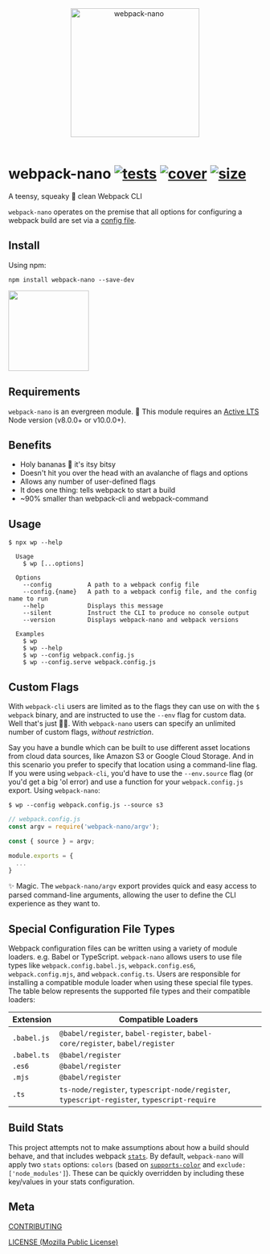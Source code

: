 [tests]: 	https://img.shields.io/circleci/project/github/shellscape/webpack-nano.svg
[tests-url]: https://circleci.com/gh/shellscape/webpack-nano

[cover]: https://codecov.io/gh/shellscape/webpack-nano/branch/master/graph/badge.svg
[cover-url]: https://codecov.io/gh/shellscape/webpack-nano

[size]: https://packagephobia.now.sh/badge?p=webpack-nano
[size-url]: https://packagephobia.now.sh/result?p=webpack-nano

<div align="center">
	<img width="256" src="https://raw.githubusercontent.com/shellscape/webpack-nano/master/assets/nano.svg?sanitize=true" alt="webpack-nano"><br/><br/>
</div>

# webpack-nano [![tests][tests]][tests-url] [![cover][cover]][cover-url] [![size][size]][size-url]

A teensy, squeaky 🐤 clean Webpack CLI

`webpack-nano` operates on the premise that all options for configuring a webpack build are set via a [config file](https://webpack.js.org/configuration/).

## Install

Using npm:

```console
npm install webpack-nano --save-dev
```

<a href="https://www.patreon.com/shellscape">
  <img src="https://c5.patreon.com/external/logo/become_a_patron_button@2x.png" width="160">
</a>

## Requirements

`webpack-nano` is an evergreen module. 🌲 This module requires an [Active LTS](https://github.com/nodejs/Release) Node version (v8.0.0+ or v10.0.0+).

## Benefits

- Holy bananas 🍌 it's itsy bitsy
- Doesn't hit you over the head with an avalanche of flags and options
- Allows any number of user-defined flags
- It does one thing: tells webpack to start a build
- ~90% smaller than webpack-cli and webpack-command

## Usage

```console
$ npx wp --help

  Usage
    $ wp [...options]

  Options
    --config          A path to a webpack config file
    --config.{name}   A path to a webpack config file, and the config name to run
    --help            Displays this message
    --silent          Instruct the CLI to produce no console output
    --version         Displays webpack-nano and webpack versions

  Examples
    $ wp
    $ wp --help
    $ wp --config webpack.config.js
    $ wp --config.serve webpack.config.js
```

## Custom Flags

With `webpack-cli` users are limited as to the flags they can use on with the `$ webpack` binary, and are instructed to use the `--env` flag for custom data. Well that's just 🍌🍌. With `webpack-nano` users can specify an unlimited number of custom flags, _without restriction_.

Say you have a bundle which can be built to use different asset locations from cloud data sources, like Amazon S3 or Google Cloud Storage. And in this scenario you prefer to specify that location using a command-line flag. If you were using `webpack-cli`, you'd have to use the `--env.source` flag (or you'd get a big 'ol error) and use a function for your `webpack.config.js` export. Using `webpack-nano`:

```console
$ wp --config webpack.config.js --source s3
```

```js
// webpack.config.js
const argv = require('webpack-nano/argv');

const { source } = argv;

module.exports = {
  ...
}
```

✨ Magic. The `webpack-nano/argv` export provides quick and easy access to parsed command-line arguments, allowing the user to define the CLI experience as they want to.

## Special Configuration File Types

Webpack configuration files can be written using a variety of module loaders. e.g. Babel or TypeScript. `webpack-nano` allows users to use file types like `webpack.config.babel.js`, `webpack.config.es6`, `webpack.config.mjs`, and `webpack.config.ts`. Users are responsible for installing a compatible module loader when using these special file types. The table below represents the supported file types and their compatible loaders:

| Extension   | Compatible Loaders |
| ------------| ------------------ |
| `.babel.js` | `@babel/register`, `babel-register`, `babel-core/register`, `babel/register` |
| `.babel.ts` | `@babel/register`  |
| `.es6`      | `@babel/register`  |
| `.mjs`      | `@babel/register`  |
| `.ts`       | `ts-node/register`, `typescript-node/register`, `typescript-register`, `typescript-require` |

## Build Stats

This project attempts not to make assumptions about how a build should behave, and that includes webpack [`stats`](https://webpack.js.org/configuration/stats/). By default, `webpack-nano` will apply two `stats` options: `colors` (based on [`supports-color`](https://github.com/chalk/supports-color) and `exclude: ['node_modules']`). These can be quickly overridden by including these key/values in your stats configuration.

## Meta

[CONTRIBUTING](./.github/CONTRIBUTING.md)

[LICENSE (Mozilla Public License)](./LICENSE)
